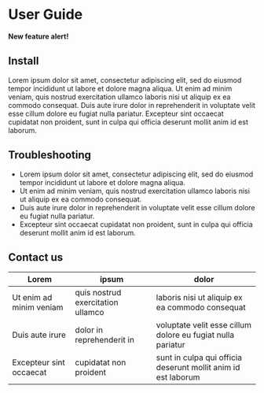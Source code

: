 # User Guide

**New feature alert!**

## Install

Lorem ipsum dolor sit amet, consectetur adipiscing elit, sed do eiusmod tempor incididunt ut labore et dolore magna aliqua. Ut enim ad minim veniam, quis nostrud exercitation ullamco laboris nisi ut aliquip ex ea commodo consequat. Duis aute irure dolor in reprehenderit in voluptate velit esse cillum dolore eu fugiat nulla pariatur. Excepteur sint occaecat cupidatat non proident, sunt in culpa qui officia deserunt mollit anim id est laborum.

## Troubleshooting

- Lorem ipsum dolor sit amet, consectetur adipiscing elit, sed do eiusmod tempor incididunt ut labore et dolore magna aliqua.
- Ut enim ad minim veniam, quis nostrud exercitation ullamco laboris nisi ut aliquip ex ea commodo consequat.
- Duis aute irure dolor in reprehenderit in voluptate velit esse cillum dolore eu fugiat nulla pariatur.
- Excepteur sint occaecat cupidatat non proident, sunt in culpa qui officia deserunt mollit anim id est laborum.

## Contact us

| Lorem                   | ipsum                             | dolor                                                         |
| ----------------------- | --------------------------------- | ------------------------------------------------------------- |
| Ut enim ad minim veniam | quis nostrud exercitation ullamco | laboris nisi ut aliquip ex ea commodo consequat               |
| Duis aute irure         | dolor in reprehenderit in         | voluptate velit esse cillum dolore eu fugiat nulla pariatur   |
| Excepteur sint occaecat | cupidatat non proident            | sunt in culpa qui officia deserunt mollit anim id est laborum |
